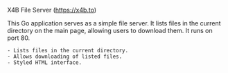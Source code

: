 X4B File Server (https://x4b.to)

This Go application serves as a simple file server. It lists files in the current directory on the main page, allowing users to download them. It runs on port 80.

    - Lists files in the current directory.
    - Allows downloading of listed files.
    - Styled HTML interface.
